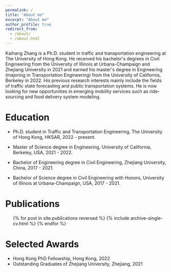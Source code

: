 ```yaml
---
permalink: /
title: "About me"
excerpt: "About me"
author_profile: true
redirect_from: 
  - /about/
  - /about.html
---
```


Kaihang Zhang is a Ph.D. student in traffic and transportation engineering at The University of Hong Kong. He received his bachelor's degrees in Civil Engineering from the University of Illinois at Urbana-Champaign and Zhejiang University in 2021 and earned his master's degree in Engineering (majoring in Transportation Engineering) from the University of California, Berkeley in 2022. His previous research interests mainly include the fields of traffic state forecasting and public transportation systems. He is now looking for new opportunities in emerging mobility services such as ride-sourcing and food delivery system modeling. <br>

Education
======
- Ph.D. student in Traffic and Transportation Engineering, The University of Hong Kong, HKSAR, 2022 - present.

- Master of Science degree in Engineering, University of California, Berkeley, USA, 2021 - 2022.

- Bachelor of Engineering degree in Civil Engineering, Zhejiang University, China, 2017 - 2021.

- Bachelor of Science degree in Civil Engineering with Honors, University of Illinois at Urbana-Champaign, USA, 2017 - 2021.

Publications
======
<ul>{% for post in site.publications reversed %}
    {% include archive-single-cv.html %}
  {% endfor %}</ul>

Selected Awards
======
- Hong Kong PhD Fellowship, Hong Kong, 2022
- Outstanding Graduates of Zhejiang University, Zhejiang, 2021
